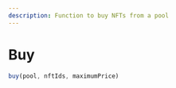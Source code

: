 ```yaml
---
description: Function to buy NFTs from a pool
---
```


# Buy

```javascript
buy(pool, nftIds, maximumPrice)
```
